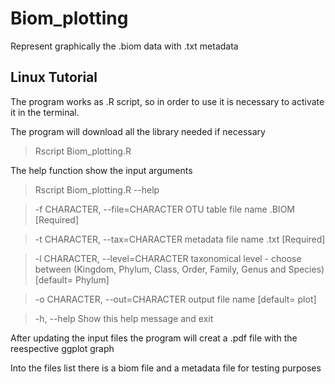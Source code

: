 # Biom_plotting
Represent graphically the .biom data with .txt metadata

## Linux Tutorial

The program works as .R script, so in order to use it is necessary to activate it in the terminal.

The program will download all the library needed if necessary

> Rscript Biom_plotting.R 

The help function show the input arguments

> Rscript Biom_plotting.R --help

> -f CHARACTER, --file=CHARACTER
>		OTU table file name .BIOM [Required]

>	-t CHARACTER, --tax=CHARACTER
>		metadata file name .txt [Required]

>	-l CHARACTER, --level=CHARACTER
>		taxonomical level - choose between (Kingdom, Phylum, Class, Order, Family, Genus and Species) [default= Phylum]

>	-o CHARACTER, --out=CHARACTER
>		output file name [default= plot]

>	-h, --help
>		Show this help message and exit

After updating the input files the program will creat a .pdf file with the reespective ggplot graph

Into the files list there is a biom file and a metadata file for testing purposes




 
 


